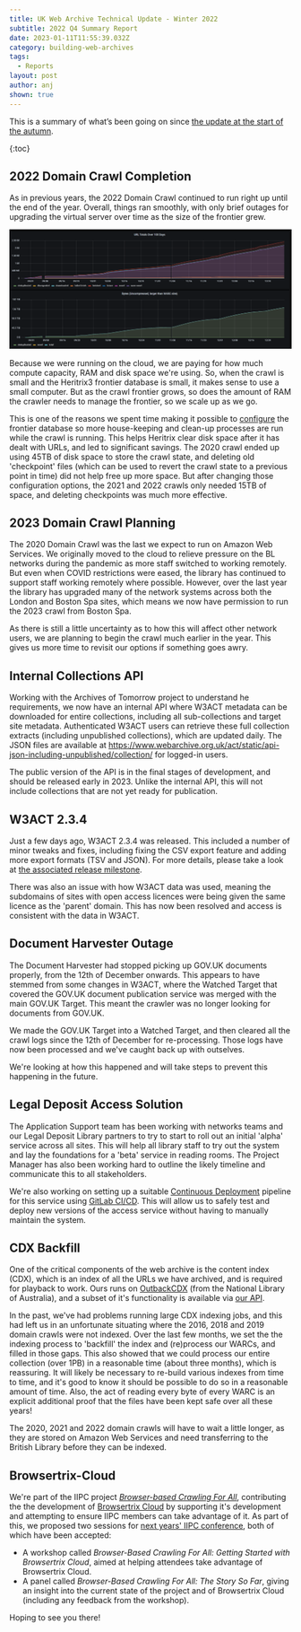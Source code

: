 ```yaml
---
title: UK Web Archive Technical Update - Winter 2022
subtitle: 2022 Q4 Summary Report
date: 2023-01-11T11:55:39.032Z
category: building-web-archives
tags:
  - Reports
layout: post
author: anj
shown: true
---
```

This is a summary of what’s been going on since [the update at the start of the autumn](https://blogs.bl.uk/webarchive/2022/10/uk-web-archive-technical-update-autumn-2022.html).

<!-- break -->

{:toc}

## 2022 Domain Crawl Completion

As in previous years, the 2022 Domain Crawl continued to run right up until the end of the year. Overall, things ran smoothly, with only brief outages for upgrading the virtual server over time as the size of the frontier grew.

![DC2022 URLs and size over time](/assets/images/uploads/2023-01-04-dc2022-summary-2.png "DC2022 URLs and size over time")

Because we were running on the cloud, we are paying for how much compute capacity, RAM and disk space we're using. So, when the crawl is small and the Heritrix3 frontier database is small, it makes sense to use a small computer. But as the crawl frontier grows, so does the amount of RAM the crawler needs to manage the frontier, so we scale up as we go.

This is one of the reasons we spent time making it possible to [configure](https://github.com/ukwa/ukwa-services/blame/012d9b194560ca4143238f575eaa3622e05870ec/ingest/dc/dc-crawl/docker-compose.yml#L40-L42) the frontier database so more house-keeping and clean-up processes are run while the crawl is running. This helps Heritrix clear disk space after it has dealt with URLs, and led to significant savings. The 2020 crawl ended up using 45TB of disk space to store the crawl state, and deleting old 'checkpoint' files (which can be used to revert the crawl state to a previous point in time) did not help free up more space. But after changing those configuration options, the 2021 and 2022 crawls only needed 15TB of space, and deleting checkpoints was much more effective.

## 2023 Domain Crawl Planning

The 2020 Domain Crawl was the last we expect to run on Amazon Web Services. We originally moved to the cloud to relieve pressure on the BL networks during the pandemic as more staff switched to working remotely. But even when COVID restrictions were eased, the library has continued to support staff working remotely where possible.  However, over the last year the library has upgraded many of the network systems across both the London and Boston Spa sites, which means we now have permission to run the 2023 crawl from Boston Spa.

As there is still a little uncertainty as to how this will affect other network users, we are planning to begin the crawl much earlier in the year. This gives us more time to revisit our options if something goes awry.

## Internal Collections API

Working with the Archives of Tomorrow project to understand he requirements, we now have an internal API where W3ACT metadata can be downloaded for entire collections, including all sub-collections and target site metadata. Authenticated W3ACT users can retrieve these full collection extracts (including unpublished collections), which are updated daily. The JSON files are available at <https://www.webarchive.org.uk/act/static/api-json-including-unpublished/collection/> for logged-in users.

The public version of the API is in the final stages of development, and should be released early in 2023. Unlike the internal API, this will not include collections that are not yet ready for publication.

## W3ACT 2.3.4

Just a few days ago, W3ACT 2.3.4 was released. This included a number of minor tweaks and fixes, including fixing the CSV export feature and adding more export formats (TSV and JSON). For more details, please take a look at [the associated release milestone](https://github.com/ukwa/w3act/milestone/41?closed=1).

There was also an issue with how W3ACT data was used, meaning the subdomains of sites with open access licences were being given the same licence as the 'parent' domain. This has now been resolved and access is consistent with the data in W3ACT.

## Document Harvester Outage

The Document Harvester had stopped picking up GOV.UK documents properly, from the 12th of December onwards. This appears to have stemmed from some changes in W3ACT, where the Watched Target that covered the GOV.UK document publication service was merged with the main GOV.UK Target. This meant the crawler was no longer looking for documents from GOV.UK.

We made the GOV.UK Target into a Watched Target, and then cleared all the crawl logs since the 12th of December for re-processing.  Those logs have now been processed and we've caught back up with outselves.

We're looking at how this happened and will take steps to prevent this happening in the future.

## Legal Deposit Access Solution

The Application Support team has been working with networks teams and our Legal Deposit Library partners to try to start to roll out an initial 'alpha' service across all sites. This will help all library staff to try out the system and lay the foundations for a 'beta' service in reading rooms. The Project Manager has also been working hard to outline the likely timeline and communicate this to all stakeholders.

We're also working on setting up a suitable [Continuous Deployment](https://en.wikipedia.org/wiki/Continuous_deployment) pipeline for this service using [GitLab CI/CD](https://docs.gitlab.com/ee/ci/). This will allow us to safely test and deploy new versions of the access service without having to manually maintain the system.

## CDX Backfill

One of the critical components of the web archive is the content index (CDX), which is an index of all the URLs we have archived, and is required for playback to work. Ours runs on [OutbackCDX](https://github.com/nla/outbackcdx) (from the National Library of Australia), and a subset of it's functionality is available via [our API](https://www.webarchive.org.uk/api/docs#/Archived%20URLs/lookup_url_mementos_cdx_get).

In the past, we've had problems running large CDX indexing jobs, and this had left us in an unfortunate situating where the 2016, 2018 and 2019 domain crawls were not indexed. Over the last few months, we set the the indexing process to 'backfill' the index and (re)process our WARCs, and filled in those gaps.  This also showed that we could process our entire collection (over 1PB) in a reasonable time (about three months), which is reassuring. It will likely be necessary to re-build various indexes from time to time, and it's good to know it should be possible to do so in a reasonable amount of time. Also, the act of reading every byte of every WARC is an explicit additional proof that the files have been kept safe over all these years!

The 2020, 2021 and 2022 domain crawls will have to wait a little longer, as they are stored on Amazon Web Services and need transferring to the British Library before they can be indexed.

## Browsertrix-Cloud

We're part of the IIPC project *[Browser-based Crawling For All](https://netpreserve.org/projects/browser-based-crawling/)*, contributing the the development of [Browsertrix Cloud](https://browsertrix.cloud/) by supporting it's development and attempting to ensure IIPC members can take advantage of it. As part of this, we proposed two sessions for [next years' IIPC conference](https://netpreserve.org/ga2023/), both of which have been accepted:

* A workshop called *Browser-Based Crawling For All: Getting Started with Browsertrix Cloud*, aimed at helping attendees take advantage of Browsertrix Cloud.
* A panel called *Browser-Based Crawling For All: The Story So Far*, giving an insight into the current state of the project and of Browsertrix Cloud (including any feedback from the workshop).

Hoping to see you there!